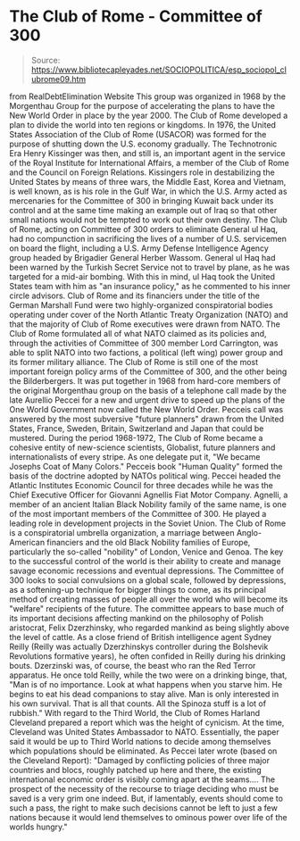 # The Club of Rome - Committee of 300

> Source: https://www.bibliotecapleyades.net/SOCIOPOLITICA/esp_sociopol_clubrome09.htm

from RealDebtElimination Website
This group was organized in 1968 by the Morgenthau Group for the
purpose of accelerating the plans to have the
New
World Order in place by the year 2000.
The Club of Rome developed
a
plan to divide the world into ten regions or kingdoms.
In 1976, the United States Association of the Club of Rome (USACOR)
was formed for the purpose of shutting down the U.S. economy gradually.
The Technotronic Era
Henry Kissinger was then, and still is, an important agent in the service of
the Royal Institute for International Affairs, a member of the
Club of Rome
and the
Council on Foreign Relations.
Kissingers role in destabilizing the United States by means of three wars,
the Middle East, Korea and Vietnam, is well known, as is his role in the
Gulf War, in which the U.S. Army acted as mercenaries for the Committee of
300 in bringing Kuwait back under its control and at the same time making an
example out of Iraq so that other small nations would not be tempted to work
out their own destiny.
The Club of Rome, acting on Committee
of 300 orders to eliminate General ul Haq, had no compunction in
sacrificing the lives of a number of U.S. servicemen on board the flight,
including a U.S. Army Defense Intelligence Agency group headed by Brigadier
General Herber Wassom. General ul Haq had been warned by the Turkish
Secret Service not to travel by plane, as he was targeted for a mid-air
bombing.
With this in mind, ul Haq took the United States
team with him as "an insurance policy," as he commented to his inner circle
advisors.
Club of Rome and its financiers under the title of the German Marshall Fund
were two highly-organized conspiratorial bodies operating under cover of the
North Atlantic Treaty Organization (NATO) and that the
majority of Club of Rome executives were drawn from NATO.
The Club of Rome
formulated all of what NATO claimed as its policies and, through the
activities of
Committee of 300 member Lord Carrington, was able to split
NATO into two factions, a political (left wing) power group and its former
military alliance.
The Club of Rome is still one of the most
important foreign policy arms of the Committee of 300, and the other being
the Bilderbergers. It was put together in 1968 from hard-core members of the
original Morgenthau group on the basis of a telephone call made by the late
Aurellio Peccei for a new and urgent drive to speed up the plans of the
One
World Government now called the New World Order.
Pecceis call was answered by the most
subversive "future planners" drawn from the United States, France, Sweden,
Britain, Switzerland and Japan that could be mustered.
During the period 1968-1972, The Club of Rome became a cohesive entity of
new-science scientists, Globalist, future planners and internationalists of
every stripe.
As one delegate put it,
"We became Josephs Coat of Many Colors."
Pecceis book "Human Quality" formed the basis
of the doctrine adopted by NATOs political wing.
Peccei headed the Atlantic Institutes Economic
Council for three decades while he was the Chief Executive Officer for
Giovanni Agnellis Fiat Motor Company.
Agnelli, a member of an ancient
Italian
Black Nobility family of the same name, is one of the most important
members of the Committee of 300. He played a leading role in development
projects in the Soviet Union.
The Club of Rome is a conspiratorial umbrella organization, a marriage
between Anglo-American financiers and the old Black Nobility families of
Europe, particularly the so-called "nobility" of London, Venice and Genoa.
The key to the successful control of the world is their ability to create
and manage savage economic recessions and eventual depressions.
The Committee of 300 looks to social convulsions
on a global scale, followed by depressions, as a softening-up technique for
bigger things to come, as its principal method of creating masses of people
all over the world who will become its "welfare" recipients of the future.
The committee appears to base much of its important decisions affecting
mankind on the philosophy of Polish aristocrat,
Felix Dzerzhinsky, who
regarded mankind as being slightly above the level of cattle.
As a close
friend of British intelligence agent Sydney Reilly (Reilly was actually
Dzerzhinskys controller during the Bolshevik Revolutions formative years),
he often confided in Reilly during his drinking bouts.
Dzerzinski was, of
course, the beast who ran the Red Terror apparatus.
He once told Reilly, while the two were on a
drinking binge, that,
"Man is of no importance. Look at what
happens when you starve him. He begins to eat his dead companions to
stay alive. Man is only interested in his own survival. That is all that
counts. All the Spinoza stuff is a lot of rubbish."
With regard to the Third World, the Club of
Romes Harland Cleveland prepared a report which was the height of cynicism.
At the time, Cleveland was United States
Ambassador to NATO. Essentially, the paper said it would be up to Third
World nations to decide among themselves which populations should be
eliminated.
As Peccei later wrote (based on the Cleveland
Report):
"Damaged by conflicting policies of three
major countries and blocs, roughly patched up here and there, the
existing international economic order is visibly coming apart at the
seams.... The prospect of the necessity of the recourse to triage
deciding who must be saved is a very grim one indeed.
But, if lamentably, events should come to
such a pass, the right to make such decisions cannot be left to just a
few nations because it would lend themselves to ominous power over life
of the worlds hungry."
